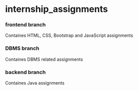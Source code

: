 # internship_assignments

### frontend branch
Containes HTML, CSS, Bootstrap and JavaScript assignments

### DBMS branch
Containes DBMS related assignments

### backend branch
Containes Java assignments
